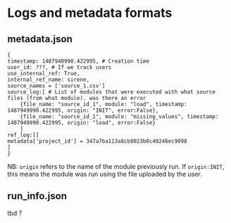 # Logs and metadata formats

## metadata.json

```
{
timestamp: 1487940990.422995, # Creation time
user_id: ???, # If we track users
use_internal_ref: True,
internal_ref_name: sirene,
source_names = ['source_1.csv']
source_log:[ # List of modules that were executed with what source files (from what module). was there an error
    {file_name: "source_id_1", module: "load", timestamp: 1487949990.422995, origin: "INIT", error:False},
    {file_name: "source_id_1", module: "missing_values", timestamp: 1487949990.422995, origin: "load", error:False}
    ]
ref_log:[]
metadata['project_id'] = 347a7ba113a8cb8023b0c40246ec9098
]
}
```

NB: `origin` refers to the name of the module previously run. If `origin:INIT`, this means the module was run using the file uploaded by the user.

## run_info.json

tbd ?
